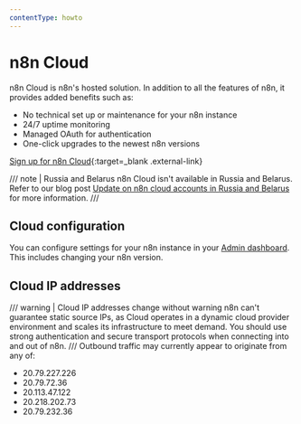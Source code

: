 ```yaml
---
contentType: howto
---
```


# n8n Cloud

n8n Cloud is n8n's hosted solution. In addition to all the features of n8n, it provides added benefits such as:

- No technical set up or maintenance for your n8n instance
- 24/7 uptime monitoring
- Managed OAuth for authentication
- One-click upgrades to the newest n8n versions

[Sign up for n8n Cloud](https://www.n8n.cloud/){:target=_blank .external-link}

/// note | Russia and Belarus
n8n Cloud isn't available in Russia and Belarus. Refer to our blog post [Update on n8n cloud accounts in Russia and Belarus](https://n8n.io/blog/update-on-n8n-cloud-accounts-in-russia-and-belarus/) for more information.
///
## Cloud configuration

You can configure settings for your n8n instance in your [Admin dashboard](/cloud-admin-dashboard/). This includes changing your n8n version.


## Cloud IP addresses

/// warning | Cloud IP addresses change without warning
n8n can't guarantee static source IPs, as Cloud operates in a dynamic cloud provider environment and scales its infrastructure to meet demand. You should use strong authentication and secure transport protocols when connecting into and out of n8n.
///
Outbound traffic may currently appear to originate from any of:

* 20.79.227.226
* 20.79.72.36
* 20.113.47.122
* 20.218.202.73
* 20.79.232.36

